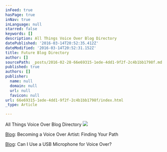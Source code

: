 ```yaml
---
inFeed: true
hasPage: true
inNav: true
inLanguage: null
starred: false
keywords: []
description: All Things Voice Over Blog Directory
datePublished: '2016-03-14T20:52:35.412Z'
dateModified: '2016-03-14T20:52:31.152Z'
title: Future Blog Directory
author: []
sourcePath: _posts/2016-02-28-66e69315-1ede-4dd1-9f2f-2c4b1bb1798f.md
published: true
authors: []
publisher:
  name: null
  domain: null
  url: null
  favicon: null
url: 66e69315-1ede-4dd1-9f2f-2c4b1bb1798f/index.html
_type: Article

---
```

All Things Voice Over Blog Directory
![](https://the-grid-user-content.s3-us-west-2.amazonaws.com/aec48a06-d00f-4fa4-83db-6260ccea85e4.jpg)

[Blog][0]: Becoming a Voice Over Artist: Finding Your Path

[Blog][1]: Can I Use a USB Microphone for Voice Over?

[0]: https://thegrid.ai/kovacsvoiceover/31216-becoming-a-voice-over-artist/
[1]: https://thegrid.ai/kovacsvoiceover/can-i-use-a-usb-microphone-for-voice-over/